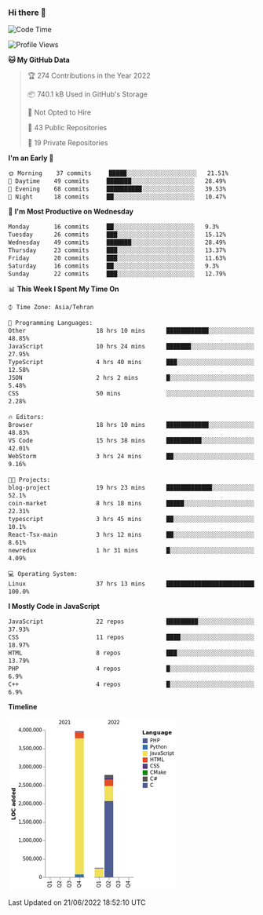 ### Hi there 👋

<!--
**Mohammad-HGH/MOHAMMAD-HGH** is a ✨ _special_ ✨ repository because its `README.md` (this file) appears on your GitHub profile.

Here are some ideas to get you started:

- 🔭 I’m currently working on ...
- 🌱 I’m currently learning ...
- 👯 I’m looking to collaborate on ...
- 🤔 I’m looking for help with ...
- 💬 Ask me about ...
- 📫 How to reach me: ...
- 😄 Pronouns: ...
- ⚡ Fun fact: ...
-->

<!--START_SECTION:waka-->
![Code Time](http://img.shields.io/badge/Code%20Time-0%20secs-blue)

![Profile Views](http://img.shields.io/badge/Profile%20Views-9-blue)

**🐱 My GitHub Data** 

> 🏆 274 Contributions in the Year 2022
 > 
> 📦 740.1 kB Used in GitHub's Storage 
 > 
> 🚫 Not Opted to Hire
 > 
> 📜 43 Public Repositories 
 > 
> 🔑 19 Private Repositories  
 > 
**I'm an Early 🐤** 

```text
🌞 Morning    37 commits     █████░░░░░░░░░░░░░░░░░░░░   21.51% 
🌆 Daytime    49 commits     ███████░░░░░░░░░░░░░░░░░░   28.49% 
🌃 Evening    68 commits     ██████████░░░░░░░░░░░░░░░   39.53% 
🌙 Night      18 commits     ██░░░░░░░░░░░░░░░░░░░░░░░   10.47%

```
📅 **I'm Most Productive on Wednesday** 

```text
Monday       16 commits     ██░░░░░░░░░░░░░░░░░░░░░░░   9.3% 
Tuesday      26 commits     ███░░░░░░░░░░░░░░░░░░░░░░   15.12% 
Wednesday    49 commits     ███████░░░░░░░░░░░░░░░░░░   28.49% 
Thursday     23 commits     ███░░░░░░░░░░░░░░░░░░░░░░   13.37% 
Friday       20 commits     ███░░░░░░░░░░░░░░░░░░░░░░   11.63% 
Saturday     16 commits     ██░░░░░░░░░░░░░░░░░░░░░░░   9.3% 
Sunday       22 commits     ███░░░░░░░░░░░░░░░░░░░░░░   12.79%

```


📊 **This Week I Spent My Time On** 

```text
⌚︎ Time Zone: Asia/Tehran

💬 Programming Languages: 
Other                    18 hrs 10 mins      ████████████░░░░░░░░░░░░░   48.85% 
JavaScript               10 hrs 24 mins      ███████░░░░░░░░░░░░░░░░░░   27.95% 
TypeScript               4 hrs 40 mins       ███░░░░░░░░░░░░░░░░░░░░░░   12.58% 
JSON                     2 hrs 2 mins        █░░░░░░░░░░░░░░░░░░░░░░░░   5.48% 
CSS                      50 mins             ░░░░░░░░░░░░░░░░░░░░░░░░░   2.28%

🔥 Editors: 
Browser                  18 hrs 10 mins      ████████████░░░░░░░░░░░░░   48.83% 
VS Code                  15 hrs 38 mins      ██████████░░░░░░░░░░░░░░░   42.01% 
WebStorm                 3 hrs 24 mins       ██░░░░░░░░░░░░░░░░░░░░░░░   9.16%

🐱‍💻 Projects: 
blog-project             19 hrs 23 mins      █████████████░░░░░░░░░░░░   52.1% 
coin-market              8 hrs 18 mins       █████░░░░░░░░░░░░░░░░░░░░   22.31% 
typescript               3 hrs 45 mins       ██░░░░░░░░░░░░░░░░░░░░░░░   10.1% 
React-Tsx-main           3 hrs 12 mins       ██░░░░░░░░░░░░░░░░░░░░░░░   8.61% 
newredux                 1 hr 31 mins        █░░░░░░░░░░░░░░░░░░░░░░░░   4.09%

💻 Operating System: 
Linux                    37 hrs 13 mins      █████████████████████████   100.0%

```

**I Mostly Code in JavaScript** 

```text
JavaScript               22 repos            █████████░░░░░░░░░░░░░░░░   37.93% 
CSS                      11 repos            ████░░░░░░░░░░░░░░░░░░░░░   18.97% 
HTML                     8 repos             ███░░░░░░░░░░░░░░░░░░░░░░   13.79% 
PHP                      4 repos             █░░░░░░░░░░░░░░░░░░░░░░░░   6.9% 
C++                      4 repos             █░░░░░░░░░░░░░░░░░░░░░░░░   6.9%

```


**Timeline**

![Chart not found](https://raw.githubusercontent.com/Mohammad-HGH/Mohammad-HGH/main/charts/bar_graph.png) 


 Last Updated on 21/06/2022 18:52:10 UTC
<!--END_SECTION:waka-->
